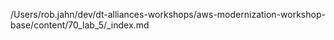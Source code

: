 /Users/rob.jahn/dev/dt-alliances-workshops/aws-modernization-workshop-base/content/70_lab_5/_index.md